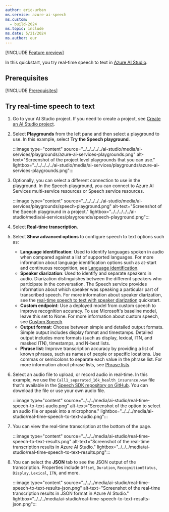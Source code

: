 ```yaml
---
author: eric-urban
ms.service: azure-ai-speech
ms.custom:
  - build-2024
ms.topic: include
ms.date: 5/21/2024
ms.author: eur
---
```


[!INCLUDE [Feature preview](~/reusable-content/ce-skilling/azure/includes/ai-studio/includes/feature-preview.md)]

In this quickstart, you try real-time speech to text in [Azure AI Studio](https://ai.azure.com). 

## Prerequisites

[!INCLUDE [Prerequisites](../../../../includes/quickstarts/ai-studio-prerequisites.md)]

## Try real-time speech to text

1. Go to your AI Studio project. If you need to create a project, see [Create an AI Studio project](../../../../../ai-studio/how-to/create-projects.md).
1. Select **Playgrounds** from the left pane and then select a playground to use. In this example, select **Try the Speech playground**.

    :::image type="content" source="../../../../../ai-studio/media/ai-services/playgrounds/azure-ai-services-playgrounds.png" alt-text="Screenshot of the project level playgrounds that you can use." lightbox="../../../../../ai-studio/media/ai-services/playgrounds/azure-ai-services-playgrounds.png":::

1. Optionally, you can select a different connection to use in the playground. In the Speech playground, you can connect to Azure AI Services multi-service resources or Speech service resources. 

    :::image type="content" source="../../../../../ai-studio/media/ai-services/playgrounds/speech-playground.png" alt-text="Screenshot of the Speech playground in a project." lightbox="../../../../../ai-studio/media/ai-services/playgrounds/speech-playground.png":::

1. Select **Real-time transcription**.
1. Select **Show advanced options** to configure speech to text options such as: 

    - **Language identification**: Used to identify languages spoken in audio when compared against a list of supported languages. For more information about language identification options such as at-start and continuous recognition, see [Language identification](../../../language-identification.md).
    - **Speaker diarization**: Used to identify and separate speakers in audio. Diarization distinguishes between the different speakers who participate in the conversation. The Speech service provides information about which speaker was speaking a particular part of transcribed speech. For more information about speaker diarization, see the [real-time speech to text with speaker diarization](../../../get-started-stt-diarization.md) quickstart.
    - **Custom endpoint**: Use a deployed model from custom speech to improve recognition accuracy. To use Microsoft's baseline model, leave this set to None. For more information about custom speech, see [Custom Speech](../../../custom-speech-overview.md).
    - **Output format**: Choose between simple and detailed output formats. Simple output includes display format and timestamps. Detailed output includes more formats (such as display, lexical, ITN, and masked ITN), timestamps, and N-best lists. 
    - **Phrase list**: Improve transcription accuracy by providing a list of known phrases, such as names of people or specific locations. Use commas or semicolons to separate each value in the phrase list. For more information about phrase lists, see [Phrase lists](../../../improve-accuracy-phrase-list.md).

1. Select an audio file to upload, or record audio in real-time. In this example, we use the `Call1_separated_16k_health_insurance.wav` file that's available in the [Speech SDK repository on GitHub](https://github.com/Azure-Samples/cognitive-services-speech-sdk/raw/master/scenarios/call-center/sampledata/Call1_separated_16k_health_insurance.wav). You can download the file or use your own audio file.

    :::image type="content" source="../../../media/ai-studio/real-time-speech-to-text-audio.png" alt-text="Screenshot of the option to select an audio file or speak into a microphone." lightbox="../../../media/ai-studio/real-time-speech-to-text-audio.png":::

1. You can view the real-time transcription at the bottom of the page.

    :::image type="content" source="../../../media/ai-studio/real-time-speech-to-text-results.png" alt-text="Screenshot of the real-time transcription results in Azure AI Studio." lightbox="../../../media/ai-studio/real-time-speech-to-text-results.png":::

1. You can select the **JSON** tab to see the JSON output of the transcription. Properties include `Offset`, `Duration`, `RecognitionStatus`, `Display`, `Lexical`, `ITN`, and more.

    :::image type="content" source="../../../media/ai-studio/real-time-speech-to-text-results-json.png" alt-text="Screenshot of the real-time transcription results in JSON format in Azure AI Studio." lightbox="../../../media/ai-studio/real-time-speech-to-text-results-json.png":::